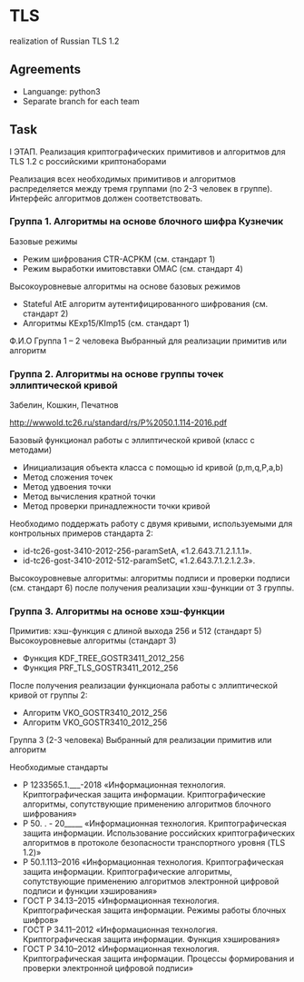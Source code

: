 # TLS
realization of Russian TLS 1.2
## Agreements
* Languange: python3
* Separate branch for each team
## Task
I ЭТАП. Реализация криптографических примитивов и алгоритмов для TLS 1.2 с российскими криптонаборами

Реализация всех необходимых примитивов и алгоритмов распределяется между тремя группами (по 2-3 человек в группе). Интерфейс алгоритмов должен соответствовать.
### Группа 1. Алгоритмы на основе блочного шифра Кузнечик

Базовые режимы
* Режим шифрования CTR-ACPKM (см. стандарт 1)
* Режим выработки имитовставки OMAC (см. стандарт 4)

Высокоуровневые алгоритмы на основе базовых режимов
* Stateful AtE алгоритм аутентифицированного шифрования (см. стандарт 2)   
* Алгоритмы KExp15/KImp15 (см. стандарт 1)

Ф.И.О Группа 1 – 2 человека 
Выбранный для реализации примитив или алгоритм





### Группа 2. Алгоритмы на основе группы точек эллиптической кривой

Забелин, Кошкин, Печатнов

http://wwwold.tc26.ru/standard/rs/Р%2050.1.114-2016.pdf

Базовый функционал работы с эллиптической кривой (класс с методами)
* Инициализация объекта класса с помощью id кривой (p,m,q,P,a,b)
* Метод сложения точек
* Метод удвоения точки
* Метод вычисления кратной точки
* Метод проверки принадлежности точки кривой

Необходимо поддержать работу с двумя кривыми, используемыми для контрольных примеров стандарта 2:
* id-tc26-gost-3410-2012-256-paramSetA, «1.2.643.7.1.2.1.1.1».
* id-tc26-gost-3410-2012-512-paramSetC, «1.2.643.7.1.2.1.2.3».

Высокоуровневые алгоритмы: алгоритмы подписи и проверки подписи (см. стандарт 6) после получения реализации хэш-функции от 3 группы.



### Группа 3. Алгоритмы на основе хэш-функции

Примитив: хэш-функция с длиной выхода 256 и 512 (стандарт 5)
Высокоуровневые алгоритмы (стандарт 3)
* Функция KDF_TREE_GOSTR3411_2012_256 
* Функция PRF_TLS_GOSTR3411_2012_256

После получения реализации функционала работы с эллиптической кривой от группы 2:
* Алгоритм VKO_GOSTR3410_2012_256
* Алгоритм VKO_GOSTR3410_2012_256

Группа 3 (2-3 человека)
Выбранный для реализации примитив или алгоритм








Необходимые стандарты

* Р 1233565.1.\_\_\_-2018 «Информационная технология. Криптографическая защита информации. Криптографические алгоритмы, сопутствующие применению алгоритмов блочного шифрования»
* Р 50. . - 20\_\_\_\_\_ «Информационная технология. Криптографическая защита информации. Использование российских криптографических алгоритмов в протоколе безопасности транспортного уровня (TLS 1.2)»
* Р 50.1.113–2016 «Информационная технология. Криптографическая защита информации. Криптографические алгоритмы, сопутствующие применению алгоритмов электронной цифровой подписи и функции хэширования»
* ГОСТ Р 34.13–2015 «Информационная технология. Криптографическая защита информации. Режимы работы блочных шифров»
* ГОСТ Р 34.11–2012 «Информационная технология. Криптографическая защита информации. Функция хэширования»
* ГОСТ Р 34.10–2012 «Информационная технология. Криптографическая защита информации. Процессы формирования и проверки электронной цифровой подписи»
